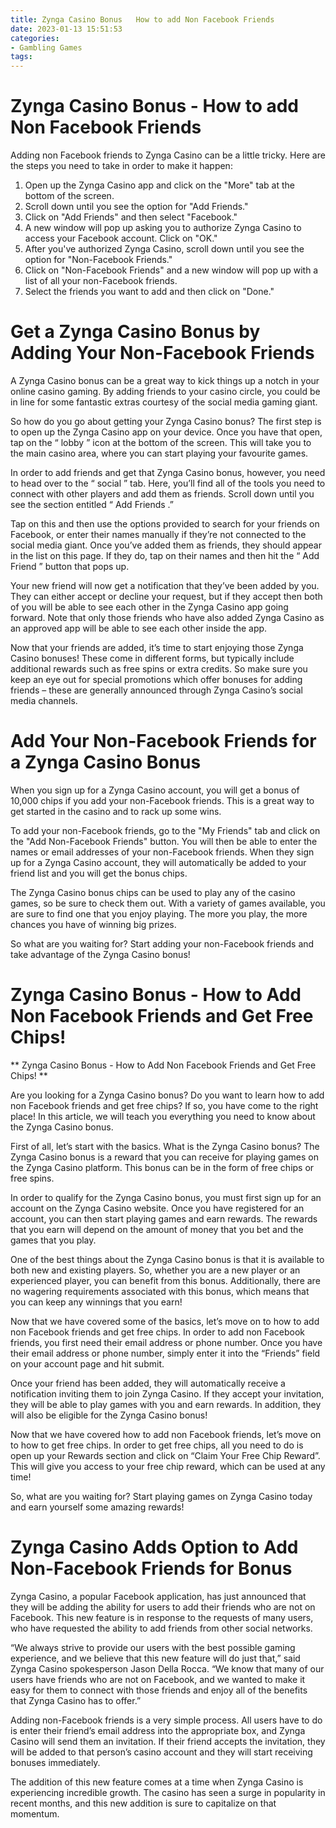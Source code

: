 ```yaml
---
title: Zynga Casino Bonus   How to add Non Facebook Friends 
date: 2023-01-13 15:51:53
categories:
- Gambling Games
tags:
---
```



#  Zynga Casino Bonus - How to add Non Facebook Friends 

Adding non Facebook friends to Zynga Casino can be a little tricky. Here are the steps you need to take in order to make it happen: 
1. Open up the Zynga Casino app and click on the "More" tab at the bottom of the screen. 
2. Scroll down until you see the option for "Add Friends." 
3. Click on "Add Friends" and then select "Facebook." 
4. A new window will pop up asking you to authorize Zynga Casino to access your Facebook account. Click on "OK." 
5. After you've authorized Zynga Casino, scroll down until you see the option for "Non-Facebook Friends." 
6. Click on "Non-Facebook Friends" and a new window will pop up with a list of all your non-Facebook friends. 
7. Select the friends you want to add and then click on "Done."

#  Get a Zynga Casino Bonus by Adding Your Non-Facebook Friends 

A Zynga Casino bonus can be a great way to kick things up a notch in your online casino gaming. By adding friends to your casino circle, you could be in line for some fantastic extras courtesy of the social media gaming giant.

So how do you go about getting your Zynga Casino bonus? The first step is to open up the Zynga Casino app on your device. Once you have that open, tap on the “ lobby ” icon at the bottom of the screen. This will take you to the main casino area, where you can start playing your favourite games.

In order to add friends and get that Zynga Casino bonus, however, you need to head over to the “ social ” tab. Here, you’ll find all of the tools you need to connect with other players and add them as friends. Scroll down until you see the section entitled “ Add Friends .”

Tap on this and then use the options provided to search for your friends on Facebook, or enter their names manually if they’re not connected to the social media giant. Once you’ve added them as friends, they should appear in the list on this page. If they do, tap on their names and then hit the “ Add Friend ” button that pops up.

Your new friend will now get a notification that they’ve been added by you. They can either accept or decline your request, but if they accept then both of you will be able to see each other in the Zynga Casino app going forward. Note that only those friends who have also added Zynga Casino as an approved app will be able to see each other inside the app.

Now that your friends are added, it’s time to start enjoying those Zynga Casino bonuses! These come in different forms, but typically include additional rewards such as free spins or extra credits. So make sure you keep an eye out for special promotions which offer bonuses for adding friends – these are generally announced through Zynga Casino’s social media channels.

#  Add Your Non-Facebook Friends for a Zynga Casino Bonus 

When you sign up for a Zynga Casino account, you will get a bonus of 10,000 chips if you add your non-Facebook friends. This is a great way to get started in the casino and to rack up some wins.

To add your non-Facebook friends, go to the "My Friends" tab and click on the "Add Non-Facebook Friends" button. You will then be able to enter the names or email addresses of your non-Facebook friends. When they sign up for a Zynga Casino account, they will automatically be added to your friend list and you will get the bonus chips.

The Zynga Casino bonus chips can be used to play any of the casino games, so be sure to check them out. With a variety of games available, you are sure to find one that you enjoy playing. The more you play, the more chances you have of winning big prizes.

So what are you waiting for? Start adding your non-Facebook friends and take advantage of the Zynga Casino bonus!

#  Zynga Casino Bonus - How to Add Non Facebook Friends and Get Free Chips! 

** Zynga Casino Bonus - How to Add Non Facebook Friends and Get Free Chips! **

Are you looking for a Zynga Casino bonus? Do you want to learn how to add non Facebook friends and get free chips? If so, you have come to the right place! In this article, we will teach you everything you need to know about the Zynga Casino bonus.

First of all, let’s start with the basics. What is the Zynga Casino bonus? The Zynga Casino bonus is a reward that you can receive for playing games on the Zynga Casino platform. This bonus can be in the form of free chips or free spins.

In order to qualify for the Zynga Casino bonus, you must first sign up for an account on the Zynga Casino website. Once you have registered for an account, you can then start playing games and earn rewards. The rewards that you earn will depend on the amount of money that you bet and the games that you play.

One of the best things about the Zynga Casino bonus is that it is available to both new and existing players. So, whether you are a new player or an experienced player, you can benefit from this bonus. Additionally, there are no wagering requirements associated with this bonus, which means that you can keep any winnings that you earn!

Now that we have covered some of the basics, let’s move on to how to add non Facebook friends and get free chips. In order to add non Facebook friends, you first need their email address or phone number. Once you have their email address or phone number, simply enter it into the “Friends” field on your account page and hit submit.

Once your friend has been added, they will automatically receive a notification inviting them to join Zynga Casino. If they accept your invitation, they will be able to play games with you and earn rewards. In addition, they will also be eligible for the Zynga Casino bonus!

Now that we have covered how to add non Facebook friends, let’s move on to how to get free chips. In order to get free chips, all you need to do is open up your Rewards section and click on “Claim Your Free Chip Reward”. This will give you access to your free chip reward, which can be used at any time!

So, what are you waiting for? Start playing games on Zynga Casino today and earn yourself some amazing rewards!

#  Zynga Casino Adds Option to Add Non-Facebook Friends for Bonus

 Zynga Casino, a popular Facebook application, has just announced that they will be adding the ability for users to add their friends who are not on Facebook. This new feature is in response to the requests of many users, who have requested the ability to add friends from other social networks.

“We always strive to provide our users with the best possible gaming experience, and we believe that this new feature will do just that,” said Zynga Casino spokesperson Jason Della Rocca. “We know that many of our users have friends who are not on Facebook, and we wanted to make it easy for them to connect with those friends and enjoy all of the benefits that Zynga Casino has to offer.”

Adding non-Facebook friends is a very simple process. All users have to do is enter their friend’s email address into the appropriate box, and Zynga Casino will send them an invitation. If their friend accepts the invitation, they will be added to that person’s casino account and they will start receiving bonuses immediately.

The addition of this new feature comes at a time when Zynga Casino is experiencing incredible growth. The casino has seen a surge in popularity in recent months, and this new addition is sure to capitalize on that momentum.